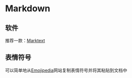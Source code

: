 <!--
 * @Descripttion: 
 * @version: 
 * @Author: ZHIHA
 * @Date: 2022-11-12 11:49:56
 * @LastEditors: ZHIHA
 * @LastEditTime: 2022-11-12 12:50:51
-->
# Markdown

## 软件

推荐一款：[Marktext](https://github.com/marktext/marktext)


## 表情符号

可以简单地从[Emojipedia](https://emojipedia.org/)网站复制表情符号并将其粘贴到文档中